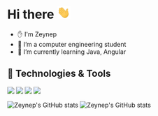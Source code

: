 # Hi there <img src="https://raw.githubusercontent.com/zeynepsl/zeynepsl/master/wave.gif" width="30px">

<!--
**zeynepsl/zeynepsl** is a ✨ _special_ ✨ repository because its `README.md` (this file) appears on your GitHub profile.

baslik: [![Header](https://raw.githubusercontent.com/MartinHeinz/<OWNER>/<OWNER>/readme_header.png "Header")](https://some-url.dev/)
gif ekleme: <img src="https://raw.githubusercontent.com/<OWNER>/<OWNER>/master/<GIF_NAME>.gif" width="30px">
# Hello, folks! <img src="https://raw.githubusercontent.com/zeynepsl/zeynepsl/master/wave.gif" width="30px"> 👋

Here are some ideas to get you started:
- 👯 I’m looking to collaborate on ...
- 🤔 I’m looking for help with ...
- 💬 Ask me about ...
- 📫 How to reach me: ...
- 😄 Pronouns: ...
- ⚡ Fun fact: ...
- bir şeyleri gizler:  ![Zeynep's GitHub stats](https://github-readme-stats.vercel.app/api?username=zeynepsl&hide=contribs,prs)
Options: &hide=stars,commits,prs,issues,contribs

- gizlemeden        :  [![Zeynep's GitHub stats](https://github-readme-stats.vercel.app/api?username=zeynepsl)](https://github.com/zeynepsl/github-readme-stats)
-->

- ✋ I'm Zeynep
- 🔭 I’m a computer engineering student
- 🌱 I’m currently learning Java, Angular

## 🔧 Technologies & Tools
![](https://img.shields.io/badge/Editor-Eclipse-informational?style=flat&logo=eclipse&logoColor=white&color=2bbc8a)
![](https://img.shields.io/badge/Code-Python-informational?style=flat&logo=python&logoColor=white&color=2bbc8a)
![](https://img.shields.io/badge/Code-Java-informational?style=flat&logo=java&logoColor=white&color=2bbc8a)
![](https://img.shields.io/badge/Code-Angular-informational?style=flat&logo=angular&logoColor=white&color=2bbc8a)


![Zeynep's GitHub stats](https://github-readme-stats.vercel.app/api?username=zeynepsl&hide=stars,commits,prs)
![Zeynep's GitHub stats](https://github-readme-stats.vercel.app/api?username=zeynepsl&count_private=true)

